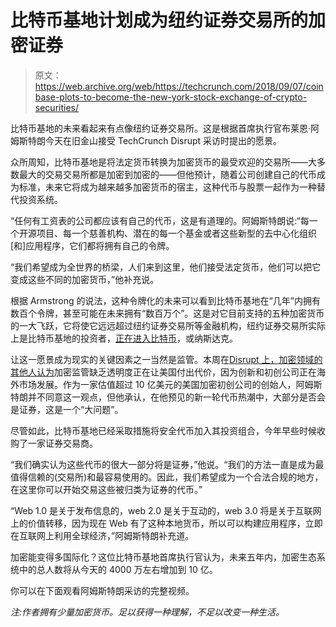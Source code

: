# 比特币基地计划成为纽约证券交易所的加密证券 

> 原文：<https://web.archive.org/web/https://techcrunch.com/2018/09/07/coinbase-plots-to-become-the-new-york-stock-exchange-of-crypto-securities/>

比特币基地的未来看起来有点像纽约证券交易所。这是根据首席执行官布莱恩·阿姆斯特朗今天在旧金山接受 TechCrunch Disrupt 采访时提出的愿景。

众所周知，比特币基地是将法定货币转换为加密货币的最受欢迎的交易所——大多数最大的交易交易所都是加密到加密的——但他预计，随着公司创建自己的代币成为标准，未来它将成为越来越多加密货币的宿主，这种代币与股票一起作为一种替代投资系统。

“任何有工资表的公司都应该有自己的代币，这是有道理的。阿姆斯特朗说:“每一个开源项目、每一个慈善机构、潜在的每一个基金或者这些新型的去中心化组织[和]应用程序，它们都将拥有自己的令牌。

“我们希望成为全世界的桥梁，人们来到这里，他们接受法定货币，他们可以把它变成这些不同的加密货币，”他补充说。

根据 Armstrong 的说法，这种令牌化的未来可以看到比特币基地在“几年”内拥有数百个令牌，甚至可能在未来拥有“数百万个”。这是对它目前支持的五种加密货币的一大飞跃，它将使它远远超过纽约证券交易所等金融机构，纽约证券交易所实际上是比特币基地的投资者，[正在进入比特币](https://web.archive.org/web/20221215201738/https://techcrunch.com/2018/05/08/nyse-bitcoin/)，或纳斯达克。

让这一愿景成为现实的关键因素之一当然是监管。本周在[Disrupt 上，加密领域的其他人认为](https://web.archive.org/web/20221215201738/https://techcrunch.com/2018/09/05/the-us-is-losing-out-to-the-rest-of-the-world-on-blockchain-warn-major-crypto-figures/)加密监管缺乏透明度正在让美国付出代价，因为创新和初创公司正在海外市场发展。作为一家估值超过 10 亿美元的美国加密初创公司的创始人，阿姆斯特朗并不同意这一观点，但他承认，在他预见的新一轮代币热潮中，大部分是否会是证券，这是一个“大问题”。

尽管如此，比特币基地已经采取措施将安全代币加入其投资组合，今年早些时候收购了一家证券交易商。

“我们确实认为这些代币的很大一部分将是证券，”他说。“我们的方法一直是成为最值得信赖的(交易所)和最容易使用的。因此，我们希望成为一个合法合规的地方，在这里你可以开始交易这些被归类为证券的代币。”

“Web 1.0 是关于发布信息的，web 2.0 是关于互动的，web 3.0 将是关于互联网上的价值转移，因为现在 Web 有了这种本地货币，所以可以构建应用程序，立即在互联网上利用全球经济，”阿姆斯特朗补充道。

加密能变得多国际化？这位比特币基地首席执行官认为，未来五年内，加密生态系统中的总人数将从今天的 4000 万左右增加到 10 亿。

你可以在下面观看阿姆斯特朗采访的完整视频。

*注:作者拥有少量加密货币。足以获得一种理解，不足以改变一种生活。*